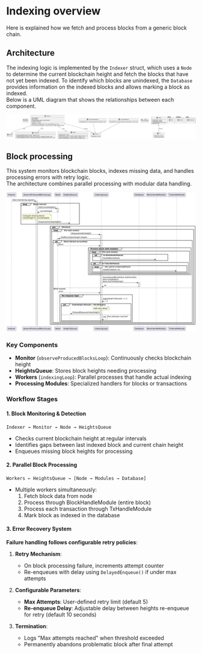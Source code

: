 # Indexing overview

Here is explained how we fetch and process blocks from a generic block chain.

## Architecture

The indexing logic is implemented by the `Indexer` struct, which uses a `Node` to
determine the current blockchain height and fetch the blocks that have not yet been indexed.
To identify which blocks are unindexed, the `Database` provides information on the indexed blocks
and allows marking a block as indexed.  
Below is a UML diagram that shows the relationships between each component.

![Indexer structure UML](./images/indexer_structure.png "Indexer structure")


## Block  processing 

This system monitors blockchain blocks, indexes missing data, and handles processing errors with retry logic.  
The architecture combines parallel processing with modular data handling.

![Fetching logic diagram](./images/fetching_logic.png "Fetching logic")

### Key Components  

- **Monitor** (`observeProducedBlocksLoop`): Continuously checks blockchain height  
- **HeightsQueue**: Stores block heights needing processing  
- **Workers** (`indexingLoop`): Parallel processes that handle actual indexing  
- **Processing Modules**: Specialized handlers for blocks or transactions  

### Workflow Stages  

#### 1. Block Monitoring & Detection  

```
Indexer → Monitor → Node → HeightsQueue  
```
- Checks current blockchain height at regular intervals  
- Identifies gaps between last indexed block and current chain height  
- Enqueues missing block heights for processing  

#### 2. Parallel Block Processing  

```
Workers ← HeightsQueue → [Node → Modules → Database]  
```
- Multiple workers simultaneously:  
  1. Fetch block data from node  
  2. Process through BlockHandleModule (entire block)  
  3. Process each transaction through TxHandleModule  
  4. Mark block as indexed in the database  

#### 3. Error Recovery System  

**Failure handling follows configurable retry policies**:  
1. **Retry Mechanism**:  
   - On block processing failure, increments attempt counter  
   - Re-enqueues with delay using `DelayedEnqueue()` if under max attempts  

2. **Configurable Parameters**:  
   - **Max Attempts**: User-defined retry limit (default 5)  
   - **Re-enqueue Delay**: Adjustable delay between heights re-enqueue for retry (default 10 seconds) 

3. **Termination**:  
   - Logs "Max attempts reached" when threshold exceeded  
   - Permanently abandons problematic block after final attempt  

